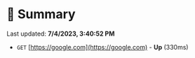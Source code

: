 # 📖 Summary
Last updated: **7/4/2023, 3:40:52 PM**

- `GET` [https://google.com](https://google.com) - **Up** (330ms)
